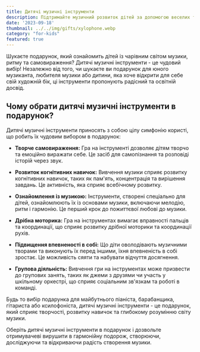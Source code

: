 ```yaml
---
title: Дитячі музичні інструменти
description: Підтримайте музичний розвиток дітей за допомогою веселих та освітніх інструментів.
date: '2023-09-18'
thumbnail: ../../img/gifts/xylophone.webp
category: "for-kids"
featured: true
---
```

Шукаєте подарунок, який ознайомить дітей із чарівним світом музики, ритму та самовираження? Дитячі музичні інструменти - це чудовий вибір! Незалежно від того, чи шукаєте ви подарунок для юного музиканта, любителя музики або дитини, яка хоче відкрити для себе свій художній бік, ці інструменти пропонують радісний та освітній досвід.

## Чому обрати дитячі музичні інструменти в подарунок?

Дитячі музичні інструменти приносять з собою цілу симфонію користі, що робить їх чудовим вибором в подарунок:

- **Творче самовираження:** Гра на інструменті дозволяє дітям творчо та емоційно виражати себе. Це засіб для самопізнання та розповіді історій через звук.

- **Розвиток когнітивних навичок:** Вивчення музики сприяє розвитку когнітивних навичок, таких як пам'ять, концентрація та вирішення завдань. Це активність, яка сприяє всебічному розвитку.

- **Ознайомлення із музикою:** Інструменти, створені спеціально для дітей, ознайомлюють їх із основами музики, включаючи мелодію, ритм і гармонію. Це перший крок до пожиттєвої любові до музики.

- **Дрібна моторика:** Гра на інструментах вимагає вправності пальців та координації, що сприяє розвитку дрібної моторики та координації рухів.

- **Підвищення впевненості в собі:** Що діти оволодівають музичними творами та виконують їх перед іншими, їхня впевненість в собі зростає. Це можливість сяяти та набувати відчуття досягнення.

- **Групова діяльність:** Вивчення гри на інструментах може призвести до групових занять, таких як джеми з друзями чи участь у шкільному оркестрі, що сприяє соціальним зв'язкам та роботі в команді.

Будь то вибір подарунка для майбутнього піаніста, барабанщика, гітариста або ксилофоніста, дитячі музичні інструменти - це подарунок, який сприяє творчості, розвитку навичок та глибокому розумінню світу музики.

Оберіть дитячі музичні інструменти в подарунок і дозвольте отримувачеві вирушити в гармонійну подорож, створюючи, досліджуючи та відкриваючи радість створення музики.
